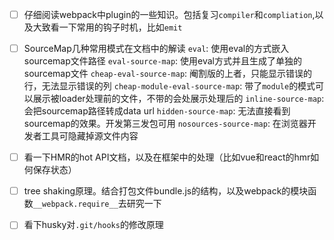 - [ ] 仔细阅读webpack中plugin的一些知识。包括复习`compiler`和`compliation`,以及大致看一下常用的钩子时机，比如`emit`

- [ ] SourceMap几种常用模式在文档中的解读
    `eval`: 使用eval的方式嵌入sourcemap文件路径
    `eval-source-map`: 使用eval方式并且生成了单独的sourcemap文件
    `cheap-eval-source-map`: 阉割版的上者，只能显示错误的行，无法显示错误的列 
    `cheap-module-eval-source-map`: 带了`module`的模式可以展示被loader处理前的文件，不带的会处展示处理后的
    `inline-source-map`: 会把sourcemap路径转成data url
    `hidden-source-map`: 无法直接看到sourcemap的效果。开发第三发包可用
    `nosources-source-map`: 在浏览器开发者工具可隐藏掉源文件内容
    
- [ ] 看一下HMR的hot API文档，以及在框架中的处理（比如vue和react的hmr如何保存状态）

- [ ] tree shaking原理。结合打包文件bundle.js的结构，以及webpack的模块函数`__webpack.require__`去研究一下

- [ ] 看下husky对`.git/hooks`的修改原理